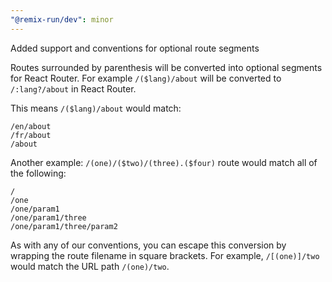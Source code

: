 ```yaml
---
"@remix-run/dev": minor
---
```


Added support and conventions for optional route segments

Routes surrounded by parenthesis will be converted into optional segments for React Router. For example `/($lang)/about` will be converted to `/:lang?/about` in React Router.

This means `/($lang)/about` would match:

```
/en/about
/fr/about
/about
```

Another example: `/(one)/($two)/(three).($four)` route would match all of the following:

```
/
/one
/one/param1
/one/param1/three
/one/param1/three/param2
```

As with any of our conventions, you can escape this conversion by wrapping the route filename in square brackets. For example, `/[(one)]/two` would match the URL path `/(one)/two`.